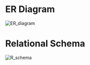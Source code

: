 
# ER Diagram
![ER_diagram](https://github.com/ShriHari33/Projects/assets/105152886/543e0b55-8df6-4089-8177-5a6a910cf5bb)


# Relational Schema
![R_schema](https://github.com/ShriHari33/Projects/assets/105152886/06a3d359-d10f-4674-88ed-04f9b3d05625)

